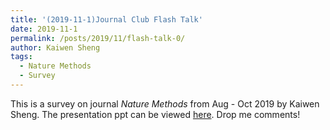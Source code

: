 ```yaml
---
title: '(2019-11-1)Journal Club Flash Talk'
date: 2019-11-1
permalink: /posts/2019/11/flash-talk-0/
author: Kaiwen Sheng
tags:
  - Nature Methods
  - Survey
---
```


This is a survey on journal *Nature Methods* from Aug - Oct 2019 by Kaiwen Sheng. The presentation ppt can be viewed [here](http://holmosaint.github.io/files/JournalClub/FlashTalk/Nature-Methods-Aug-Oct-2019-KaiwenSheng.pdf). Drop me comments!
